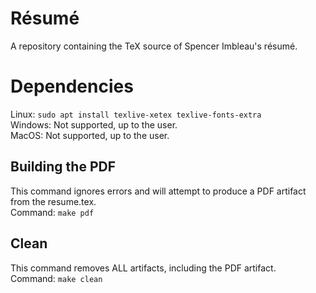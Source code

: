 # Résumé
A repository containing the TeX source of Spencer Imbleau's résumé.

# Dependencies
Linux: `sudo apt install texlive-xetex texlive-fonts-extra` \
Windows: Not supported, up to the user. \
MacOS: Not supported, up to the user.

## Building the PDF
This command ignores errors and will attempt to produce a PDF artifact from the resume.tex. \
Command: `make pdf`

## Clean
This command removes ALL artifacts, including the PDF artifact. \
Command: `make clean`

